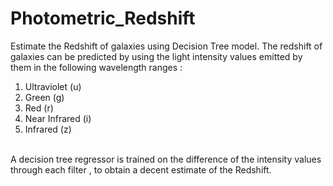 # Photometric_Redshift
Estimate the Redshift of galaxies using Decision Tree model.
The redshift of galaxies can be predicted by using the light intensity values emitted by them in the following wavelength ranges :<br>

1. Ultraviolet (u)
2. Green (g)
3. Red (r)
4. Near Infrared (i)
5. Infrared (z)
<br>
A decision tree regressor is trained on the difference of the intensity values through each filter , to obtain a decent estimate of the Redshift.
